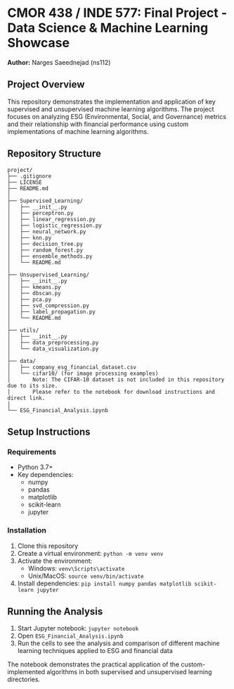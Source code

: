 # CMOR 438 / INDE 577: Final Project - Data Science & Machine Learning Showcase

**Author:** Narges Saeednejad (ns112)

## Project Overview

This repository demonstrates the implementation and application of key supervised and unsupervised machine learning algorithms. The project focuses on analyzing ESG (Environmental, Social, and Governance) metrics and their relationship with financial performance using custom implementations of machine learning algorithms.

## Repository Structure

```
project/
├── .gitignore
├── LICENSE
├── README.md
│
├── Supervised_Learning/
│   ├── __init__.py
│   ├── perceptron.py
│   ├── linear_regression.py
│   ├── logistic_regression.py
│   ├── neural_network.py
│   ├── knn.py
│   ├── decision_tree.py
│   ├── random_forest.py
│   ├── ensemble_methods.py
│   └── README.md
│
├── Unsupervised_Learning/
│   ├── __init__.py
│   ├── kmeans.py
│   ├── dbscan.py
│   ├── pca.py
│   ├── svd_compression.py
│   ├── label_propagation.py
│   └── README.md
│
├── utils/
│   ├── __init__.py
│   ├── data_preprocessing.py
│   └── data_visualization.py
│
├── data/
│   ├── company_esg_financial_dataset.csv
│   └── cifar10/ (for image processing examples)
│       Note: The CIFAR-10 dataset is not included in this repository due to its size. 
│       Please refer to the notebook for download instructions and direct link.
│
└── ESG_Financial_Analysis.ipynb
```

## Setup Instructions

### Requirements
- Python 3.7+
- Key dependencies:
  - numpy
  - pandas
  - matplotlib
  - scikit-learn
  - jupyter

### Installation
1. Clone this repository
2. Create a virtual environment: `python -m venv venv`
3. Activate the environment:
   - Windows: `venv\Scripts\activate`
   - Unix/MacOS: `source venv/bin/activate`
4. Install dependencies: `pip install numpy pandas matplotlib scikit-learn jupyter`

## Running the Analysis

1. Start Jupyter notebook: `jupyter notebook`
2. Open `ESG_Financial_Analysis.ipynb`
3. Run the cells to see the analysis and comparison of different machine learning techniques applied to ESG and financial data

The notebook demonstrates the practical application of the custom-implemented algorithms in both supervised and unsupervised learning directories. 